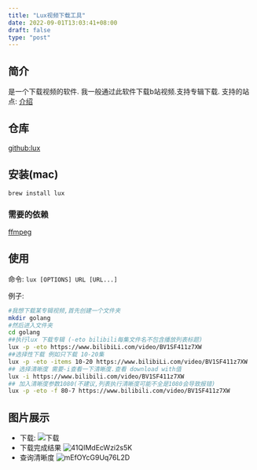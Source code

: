 ```yaml
---
title: "Lux视频下载工具"
date: 2022-09-01T13:03:41+08:00
draft: false
type: "post"
---
```


## 简介
是一个下载视频的软件. 我一般通过此软件下载b站视频.支持专辑下载.
支持的站点: [介绍](https://github.com/iawia002/lux#supported-sites)
## 仓库
[github:lux](https://github.com/iawia002/lux)

## 安装(mac)
`brew install lux`

### 需要的依赖
[ffmpeg](https://www.ffmpeg.org/)


## 使用

命令: `lux [OPTIONS] URL [URL...]`

例子: 
```bash
#我想下载某专辑视频,首先创建一个文件夹
mkdir golang
#然后进入文件夹
cd golang
##执行lux 下载专辑 (-eto bilibili每集文件名不包含播放列表标题)
lux -p -eto https://www.bilibiLi.com/video/BV1SF411z7XW
##选择性下载 例如只下载 10-20集
lux -p -eto -items 10-20 https://www.bilibiLi.com/video/BV1SF411z7XW
## 选择清晰度 需要-i查看一下清晰度.查看 download with值
lux -i https://www.bilibili.com/video/BV1SF411z7XW
## 加入清晰度参数1080(不建议,列表执行清晰度可能不全是1080会导致报错)
lux -p -eto -f 80-7 https://www.bilibili.com/video/BV1SF411z7XW
```

## 图片展示
* 下载:
![下载](https://s2.loli.net/2022/08/24/5MYUxakfXPiBZIq.png)
* 下载完成结果
![41QIMdEcWzi2s5K](https://s2.loli.net/2022/08/24/41QIMdEcWzi2s5K.png)
* 查询清晰度
![mEfOYcG9Uq76L2D](https://s2.loli.net/2022/08/24/mEfOYcG9Uq76L2D.png)
